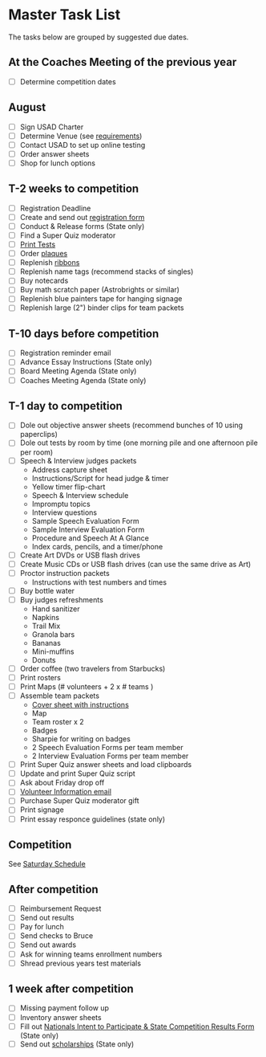 # Master Task List

The tasks below are grouped by suggested due dates.

## At the Coaches Meeting of the previous year

- [ ] Determine competition dates

## August

- [ ] Sign USAD Charter
- [ ] Determine Venue (see [requirements](Competition.md#requirements))
- [ ] Contact USAD to set up online testing
- [ ] Order answer sheets
- [ ] Shop for lunch options

## T-2 weeks to competition

- [ ] Registration Deadline
- [ ] Create and send out [registration form](Registration.md)
- [ ] Conduct & Release forms (State only)
- [ ] Find a Super Quiz moderator
- [ ] [Print Tests](TestPrep.md)
- [ ] Order [plaques](Awards.md#plaques)
- [ ] Replenish [ribbons](Awards.md#ribbons)
- [ ] Replenish name tags (recommend stacks of singles)
- [ ] Buy notecards
- [ ] Buy math scratch paper (Astrobrights or similar)
- [ ] Replenish blue painters tape for hanging signage
- [ ] Replenish large (2") binder clips for team packets

## T-10 days before competition

- [ ] Registration reminder email
- [ ] Advance Essay Instructions (State only)
- [ ] Board Meeting Agenda (State only)
- [ ] Coaches Meeting Agenda (State only)

## T-1 day to competition

- [ ] Dole out objective answer sheets (recommend bunches of 10 using paperclips)
- [ ] Dole out tests by room by time (one morning pile and one afternoon pile per room)
- [ ] Speech & Interview judges packets
  - Address capture sheet
  - Instructions/Script for head judge & timer
  - Yellow timer flip-chart
  - Speech & Interview schedule
  - Impromptu topics
  - Interview questions
  - Sample Speech Evaluation Form
  - Sample Interview Evaluation Form
  - Procedure and Speech At A Glance
  - Index cards, pencils, and a timer/phone
- [ ] Create Art DVDs or USB flash drives
- [ ] Create Music CDs or USB flash drives (can use the same drive as Art)
- [ ] Proctor instruction packets
  - Instructions with test numbers and times
- [ ] Buy bottle water
- [ ] Buy judges refreshments
  - Hand sanitizer
  - Napkins
  - Trail Mix
  - Granola bars
  - Bananas
  - Mini-muffins
  - Donuts
- [ ] Order coffee (two travelers from Starbucks)
- [ ] Print rosters
- [ ] Print Maps (# volunteers + 2 x # teams )
- [ ] Assemble team packets
  - [Cover sheet with instructions](TeamPackets.md)
  - Map
  - Team roster x 2
  - Badges
  - Sharpie for writing on badges
  - 2 Speech Evaluation Forms per team member
  - 2 Interview Evaluation Forms per team member
- [ ] Print Super Quiz answer sheets and load clipboards
- [ ] Update and print Super Quiz script
- [ ] Ask about Friday drop off
- [ ] [Volunteer Information email](Volunteers.md)
- [ ] Purchase Super Quiz moderator gift
- [ ] Print signage
- [ ] Print essay responce guidelines (state only)

## Competition

See [Saturday Schedule](Competition.md#saturday)

## After competition

- [ ] Reimbursement Request
- [ ] Send out results
- [ ] Pay for lunch
- [ ] Send checks to Bruce
- [ ] Send out awards
- [ ] Ask for winning teams enrollment numbers
- [ ] Shread previous years test materials

## 1 week after competition

- [ ] Missing payment follow up
- [ ] Inventory answer sheets
- [ ] Fill out [Nationals Intent to Participate & State Competition Results Form](https://usad.org/competitions/USAD-Nationals/state-directors.aspx) (State only)
- [ ] Send out [scholarships](Scholarships.md) (State only)
